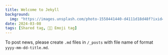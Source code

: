 ```yaml
---
title: Welcome to Jekyll
background:
  img: "https://images.unsplash.com/photo-1558441440-d4111d18d48f?ixid=eyJhcHBfaWQiOjEyMDd9&auto=format&fit=crop&w=1000&q=80"
date: 2024-03-08
tags: [Shared tag, 👩‍🔬 Emoji tag]
---
```


To post news, please create `.md` files in `/_posts` with file name of format `yyyy-mm-dd-title.md`.

